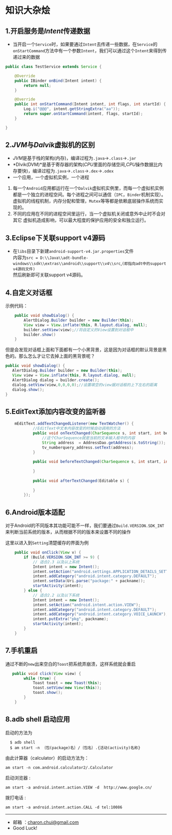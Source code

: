 知识大杂烩
=========
1.开启服务是*Intent*传递数据
---
- 当开启一个`Service`时，如果要通过`Intent`去传递一些数据，在`Service`的`onStartCommand`方法中有一个参数`Intent`，我们可以通过这个`Intent`来得到传递过来的数据    

```java
public class TestService extends Service {

    @Override
    public IBinder onBind(Intent intent) {
		return null;
	}

	@Override
	public int onStartCommand(Intent intent, int flags, int startId) {
		Log.i("@@@", intent.getStringExtra("aa"));
		return super.onStartCommand(intent, flags, startId);
	}

}
```

2.*JVM*与*Dalvik*虚拟机的区别
---
- *JVM*是基于栈的架构(内存)，编译过程为`.java`->`.class`->`.jar`    
- *Dlvik(DVM)*是基于寄存器的架构(*CPU*里面的存储空间,*CPU*操作数据比内存要快)，编译过程为`.java`->`.class`->`.dex`->`.odex`
- 一个应用，一个虚拟机实例，一个进程
 1. 每一个`Android`应用都运行在一个`Dalvik`虚拟机实例里，而每一个虚拟机实例都是一个独立的进程空间。每个进程之间可以通信（`IPC`，`Binder`机制实现）。虚拟机的线程机制，内存分配和管理，`Mutex`等等都是依赖底层操作系统而实现的。
 2. 不同的应用在不同的进程空间里运行，当一个虚拟机关闭或意外中止时不会对其它 虚拟机造成影响，可以最大程度的保护应用的安全和独立运行。

3.Eclipse下关联support v4源码
-------
- 在`libs`目录下新建`android-support-v4.jar.properties`文件  
内容为`src = D:\\Java\\adt-bundle-windows\\sdk\\extras\\android\\support\\v4\\src`,`(即指向adt中的support v4源码文件)`   
然后刷新即可关联support v4源码。

4.自定义对话框
------
    
示例代码：
```java
    public void showDialog() {
        AlertDialog.Builder builder = new Builder(this);
        View view = View.inflate(this, R.layout.dialog, null);
        builder.setView(view);//将自定义的View设置到对话框中
        builder.show()
    }
```
但是会发现对话框上面和下面都有一个小黑背景，这是因为对话框的默认背景是黑色的。那么怎么才让它去掉上面的黑背景呢？

```java
public void showDialog() { 
   AlertDialog.Builder builder = new Builder(this);
   View view = View.inflate(this, R.layout.dialog, null);
   AlertDialog dialog = builder.create();
   dialog.setView(view,0,0,0,0);//设置填空的view据对话框的上下左右的距离
   dialog.show();
}
```
5.EditText添加内容改变的监听器
-----
```java
    mEditText.addTextChangedListener(new TextWatcher() {
            //EditText中文本内容改变的时候自动调用的方法
            public void onTextChanged(CharSequence s, int start, int before, int count) {
                //这个CharSequence就是当前的文本输入框中的内容
                String address  = AddressDao.getAddress(s.toString());
                tv_numberquery_address.setText(address);
            }
            
            public void beforeTextChanged(CharSequence s, int start, int count, int after) {
                
            }
            
            public void afterTextChanged(Editable s) {
                
            }
        });
```

6.Android版本适配
---
对于Android的不同版本其功能可能不一样，我们要通过`Build.VERSION.SDK_INT`来判断当前系统的版本，从而根据不同的版本来设置不同的操作

这里以进入到`Setting`清楚缓存的界面为例
```java
	public void onClick(View v) {
		if (Build.VERSION.SDK_INT >= 9) {
			// 适合2.3 以及以上系统
			Intent intent = new Intent();
			intent.setAction("android.settings.APPLICATION_DETAILS_SETTINGS");
			intent.addCategory("android.intent.category.DEFAULT");
			intent.setData(Uri.parse("package:" + packname));
			startActivity(intent);
		} else {
			// 适合2.2 以及以下系统
			Intent intent = new Intent();
			intent.setAction("android.intent.action.VIEW");
			intent.addCategory("android.intent.category.DEFAULT");
			intent.addCategory("android.intent.category.VOICE_LAUNCH");
			intent.putExtra("pkg", packname);
			startActivity(intent);
		}
	}
```

7.手机重启
-----
  通过不断的`new`出来空白的`Toast`把系统弄崩溃，这样系统就会重启    
```java
   public void click(View view) {
        while (true) {
            Toast toast = new Toast(this);
            toast.setView(new View(this));
            toast.show();
        }
    }
```

8.adb shell 启动应用
---------------------------
启动的方法为

      $ adb shell
      $ am start -n ｛包(package)名｝/｛包名｝.{活动(activity)名称}

由此计算器（calculator）的启动方法为：    
```
am start -n com.android.calculator2/.Calculator
```

启动浏览器 :
```
am start -a android.intent.action.VIEW -d  http://www.google.cn/
```

拨打电话 :
```
am start -a android.intent.action.CALL -d tel:10086
```
----
- 邮箱 ：charon.chui@gmail.com  
- Good Luck! 
